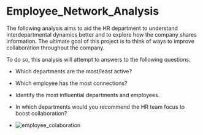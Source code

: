 # Employee_Network_Analysis
The following analysis aims to aid the HR department to understand interdepartmental dynamics better and to explore how the company shares information. The ultimate goal of this project is to think of ways to improve collaboration throughout the company.  

To do so, this analysis will attempt to answers to the following questions:
- Which departments are the most/least active?
- Which employee has the most connections?
- Identify the most influential departments and employees.
- In which departments would you recommend the HR team focus to boost collaboration?

- ![employee_colaboration](https://collab-api.datacamp.com/community/workspace/8d7c08b9-e7d5-49a1-84d0-3a3a225f114e/image?embedOnSocialMedia=true)

